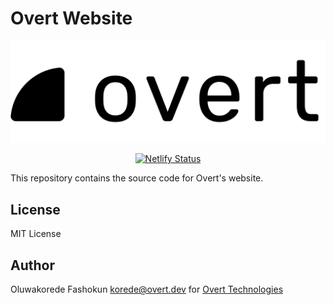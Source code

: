 # Overt Website

![Overt](./src/assets/images/overtlogo.svg)

<p align="center">
	<a href="https://app.netlify.com/sites/determined-fermat-96e0fe/deploys">
		<img src="https://api.netlify.com/api/v1/badges/d775dc8b-67c8-41fc-a5d4-d1ee8241d4c0/deploy-status" alt="Netlify Status" />
	</a>
</p>

This repository contains the source code for Overt's website.

## License

MIT License

## Author

Oluwakorede Fashokun <korede@overt.dev> for [Overt Technologies](https://github.com/Overt-Tech)

